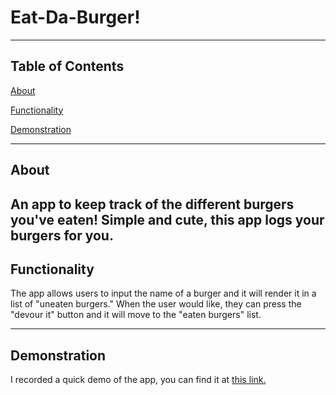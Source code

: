 # Eat-Da-Burger!

---
## Table of Contents

[About](#about)

[Functionality](#functionality)

[Demonstration](#demonstration)

---

## About
An app to keep track of the different burgers you've eaten! Simple and cute, this app logs your burgers for you.
---
## Functionality
The app allows users to input the name of a burger and it will render it in a list of "uneaten burgers." When the user would like, they can press the "devour it" button and it will move to the "eaten burgers" list. 

--- 
## Demonstration
I recorded a quick demo of the app, you can find it at [this link.](https://youtu.be/sC_zuMiFUHI)
